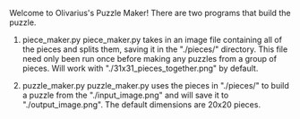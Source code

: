 Welcome to Olivarius's Puzzle Maker!
There are two programs that build the puzzle. 
1. piece_maker.py 
	piece_maker.py takes in an image file containing all of the pieces and splits them, saving it in the "./pieces/" directory. This file need only been run once before making any puzzles from a group of pieces. Will work with "./31x31_pieces_together.png" by default.
	
2. puzzle_maker.py
	puzzle_maker.py uses the pieces in "./pieces/" to build a puzzle from the "./input_image.png" and will save it to "./output_image.png". The default dimensions are 20x20 pieces.